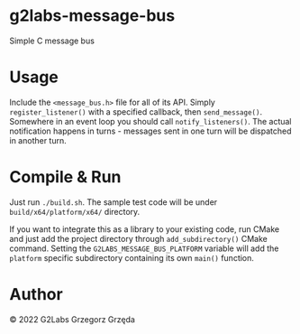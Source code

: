 # g2labs-message-bus
Simple C message bus

# Usage
Include the `<message_bus.h>` file for all of its API. Simply `register_listener()` with a specified callback, then `send_message()`. Somewhere in an event loop you should call `notify_listeners()`. The actual notification happens in turns - messages sent in one turn will be dispatched in another turn.

# Compile & Run
Just run `./build.sh`. The sample test code will be under `build/x64/platform/x64/` directory.

If you want to integrate this as a library to your existing code, run CMake and just add the project directory
through `add_subdirectory()` CMake command. Setting the `G2LABS_MESSAGE_BUS_PLATFORM` variable will add the `platform` specific subdirectory containing its own `main()` function.

# Author
&copy; 2022 G2Labs Grzegorz Grzęda